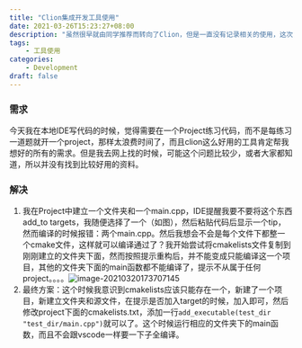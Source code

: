 ```yaml
---
title: "Clion集成开发工具使用"
date: 2021-03-26T15:23:27+08:00
description: "虽然很早就由同学推荐而转向了Clion，但是一直没有记录相关的使用，这次加以记录"
tags: 
    - 工具使用
categories:
    - Development
draft: false
---
```


### 需求

今天我在本地IDE写代码的时候，觉得需要在一个Project练习代码，而不是每练习一道题就开一个project，那样太浪费时间了，而且clion这么好用的工具肯定帮我想好的所有的需求。但是我去网上找的时候，可能这个问题比较少，或者大家都知道，所以并没有找到比较好用的资料。
<!--more-->
### 解决

1. 我在Project中建立一个文件夹和一个main.cpp，IDE提醒我要不要将这个东西add_to targets，我随便选择了一个（如图），然后粘贴代码后显示一个tip，然而编译的时候报错：两个main.cpp。然后我想会不会是每个文件下都整一个cmake文件，这样就可以编译通过了？我开始尝试将cmakelists文件复制到刚刚建立的文件夹下面，然而按照提示重构后，并不能变成只能编译这一个项目，其他的文件夹下面的main函数都不能编译了，提示不从属于任何project。。。。![image-20210320173707145](/assets/Clion%E7%AE%80%E5%8D%95%E4%BD%BF%E7%94%A8/image-20210320173707145.png)
2. 最终方案：这个时候我意识到cmakelists应该只能存在一个，新建了一个项目，新建立文件夹和源文件，在提示是否加入target的时候，加入即可，然后修改project下面的cmakelists.txt，添加一行`add_executable(test_dir "test_dir/main.cpp")`就可以了。这个时候运行相应的文件夹下的main函数，而且不会跟vscode一样要一下子全编译。